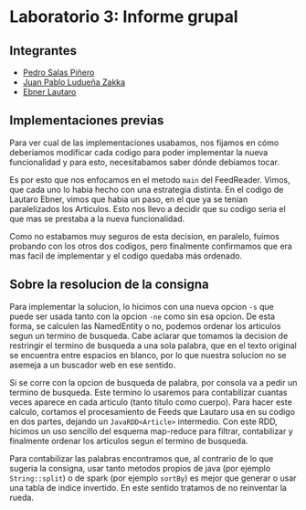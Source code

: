 # Laboratorio 3: Informe grupal

## Integrantes

- [Pedro Salas Piñero ](pedrosalaspinero@mi.unc.edu.ar)
- [Juan Pablo Ludueña Zakka ](juan.luduena.161@mi.unc.edu.ar)
- [Ebner Lautaro](lautaro.ebner@mi.unc.edu.ar)

## Implementaciones previas

Para ver cual de las implementaciones usabamos, nos fijamos en cómo deberiamos modificar cada codigo para poder implementar la nueva funcionalidad y para esto, necesitabamos saber dónde debiamos tocar. 

Es por esto que nos enfocamos en el metodo `main` del FeedReader. Vimos, que cada uno lo habia hecho con una estrategia distinta. En el codigo de Lautaro Ebner, vimos que habia un paso, en el que ya se tenian paralelizados los Articulos. Esto nos llevo a decidir que su codigo seria el que mas se prestaba a la nueva funcionalidad.

Como no estabamos muy seguros de esta decision, en paralelo, fuimos probando con los otros dos codigos, pero finalmente confirmamos que era mas facil de implementar y el codigo quedaba más ordenado.

## Sobre la resolucion de la consigna

Para implementar la solucion, lo hicimos con una nueva opcion `-s` que puede ser usada tanto con la opcion `-ne` como sin esa opcion. De esta forma, se calculen las NamedEntity o no, podemos ordenar los articulos segun un termino de busqueda. Cabe aclarar que tomamos la decision de restringir el termino de busqueda a una sola palabra, que en el texto original se encuentra entre espacios en blanco, por lo que nuestra solucion no se asemeja a un buscador web en ese sentido.


Si se corre con la opcion de busqueda de palabra, por consola va a pedir un termino de busqueda. Este termino lo usaremos para contabilizar cuantas veces aparece en cada articulo (tanto titulo como cuerpo). Para hacer este calculo, cortamos el procesamiento de Feeds que Lautaro usa en su codigo en dos partes, dejando un `JavaRDD<Article>` intermedio. Con este RDD, hicimos un uso sencillo del esquema map-reduce para filtrar, contabilizar y finalmente ordenar los articulos segun el termino de busqueda.  

Para contabilizar las palabras encontramos que, al contrario de lo que sugeria la consigna, usar tanto metodos propios de java (por ejemplo `String::split`) o de spark (por ejemplo `sortBy`) es mejor que generar o usar una tabla de indice invertido. En este sentido tratamos de no reinventar la rueda.

